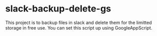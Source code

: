 # slack-backup-delete-gs
This project is to backup files in slack and delete them for the limitted storage in free use.
You can set this script up using GoogleAppScript.
